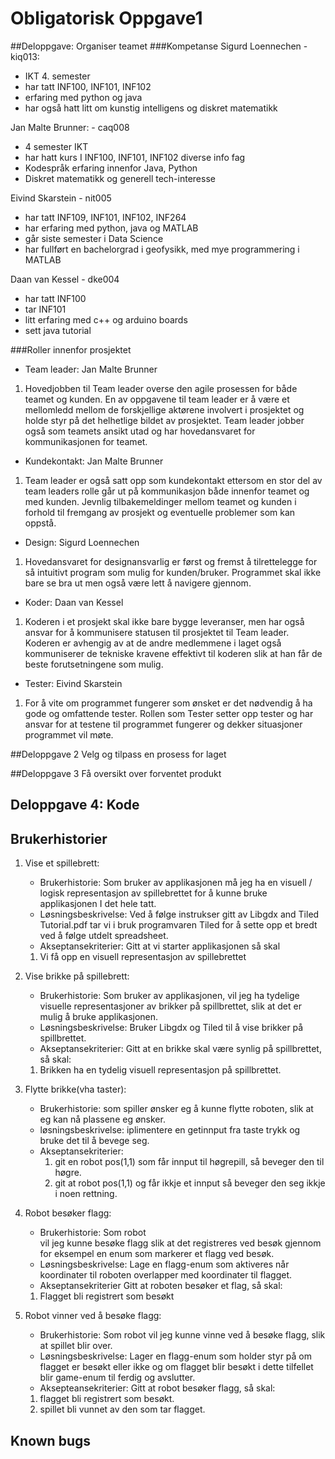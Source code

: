 # Obligatorisk Oppgave1

##Deloppgave: Organiser teamet
###Kompetanse 
Sigurd Loennechen - kiq013:
- IKT 4. semester
- har tatt INF100, INF101, INF102
- erfaring med python og java
- har også hatt litt om kunstig intelligens og diskret matematikk

Jan Malte Brunner: - caq008
- 4 semester IKT
- har hatt kurs I INF100, INF101, INF102 diverse info fag
- Kodespråk erfaring innenfor Java, Python
- Diskret matematikk og generell tech-interesse

Eivind Skarstein - nit005
- har tatt INF109, INF101, INF102, INF264
- har erfaring med python, java og MATLAB
- går siste semester i Data Science
- har fullført en bachelorgrad i geofysikk, med mye programmering i MATLAB

Daan van Kessel - dke004
- har tatt INF100
- tar INF101
- litt erfaring med c++ og arduino boards
- sett java tutorial
  
###Roller innenfor prosjektet
- Team leader: Jan Malte Brunner
1. Hovedjobben til Team leader overse den agile prosessen for både
   teamet og kunden. En av oppgavene til team leader er å være et mellomledd
   mellom de forskjellige aktørene involvert i prosjektet og holde styr på
   det helhetlige bildet av prosjektet. Team leader jobber også som teamets
   ansikt utad og har hovedansvaret for kommunikasjonen for teamet.

- Kundekontakt: Jan Malte Brunner
1. Team leader er også satt opp som kundekontakt ettersom en stor del av 
   team leaders rolle går ut på kommunikasjon både innenfor teamet og med kunden.
   Jevnlig tilbakemeldinger mellom teamet og kunden i forhold til fremgang av prosjekt
   og eventuelle problemer som kan oppstå.
   
- Design: Sigurd Loennechen
1. Hovedansvaret for designansvarlig er først og fremst å tilrettelegge for
   så intuitivt program som mulig for kunden/bruker. Programmet skal ikke bare se bra
   ut men også være lett å navigere gjennom.
   
- Koder: Daan van Kessel
1. Koderen i et prosjekt skal ikke bare bygge leveranser, men har også ansvar for å kommunisere
   statusen til prosjektet til Team leader. Koderen er avhengig av at de andre medlemmene
   i laget også kommuniserer de tekniske kravene effektivt til koderen slik at han får de 
   beste forutsetningene som mulig. 
   
- Tester: Eivind Skarstein
1. For å vite om programmet fungerer som ønsket er det nødvendig å ha gode og 
   omfattende tester. Rollen som Tester setter opp tester og har ansvar for at 
   testene til programmet fungerer og dekker situasjoner programmet vil møte.




##Deloppgave 2 Velg og tilpass en prosess for laget

##Deloppgave 3 Få oversikt over forventet produkt 

## Deloppgave 4: Kode 



## Brukerhistorier
1. Vise et spillebrett:
   - Brukerhistorie:
     Som bruker av applikasjonen må jeg ha en visuell / logisk representasjon av spillebrettet for å kunne bruke applikasjonen I det hele tatt.
   - Løsningsbeskrivelse:
     Ved å følge instrukser gitt av Libgdx and Tiled Tutorial.pdf tar vi i bruk programvaren Tiled for å sette opp et bredt ved å følge utdelt spreadsheet.
   - Akseptansekriterier:
     Gitt at vi starter applikasjonen så skal
   1. Vi få opp en visuell representasjon av spillebrettet
   
2. Vise brikke på spillebrett:
   - Brukerhistorie:
   Som bruker av applikasjonen, vil jeg ha tydelige visuelle representasjoner av brikker på spillbrettet, slik at det er mulig å bruke applikasjonen.
   - Løsningsbeskrivelse:
   Bruker Libgdx og Tiled til å vise brikker på spillbrettet.
   - Akseptansekriterier:
   Gitt at en brikke skal være synlig på spillbrettet, så skal:
   1. Brikken ha en tydelig visuell representasjon på spillbrettet.
 
3. Flytte brikke(vha taster):
   - Brukerhistorie: som spiller ønsker eg å kunne flytte roboten, 
     slik at eg kan nå plassene eg ønsker.
   - løsningsbeskrivelse: iplimentere en getinnput fra taste trykk og 
     bruke det til å bevege seg.
   - Akseptansekriterier:
      1. git en robot pos(1,1) som får innput til høgrepill, så beveger den til høgre.
      2. git at robot pos(1,1) og får ikkje et innput 
         så beveger den seg ikkje i noen rettning.
   
4. Robot besøker flagg:
   - Brukerhistorie: 
   Som robot   
   vil jeg kunne besøke flagg
   slik at det registreres ved besøk gjennom for eksempel
   en enum som markerer et flagg ved besøk.
   - Løsningsbeskrivelse:
   Lage en flagg-enum som aktiveres når koordinater 
   til roboten overlapper med koordinater til flagget.
   - Akseptansekriterier
   Gitt at roboten besøker et flag, 
   så skal: 
   1. Flagget bli registrert som besøkt 

5. Robot vinner ved å besøke flagg:
   - Brukerhistorie:
   Som robot 
   vil jeg kunne vinne ved å besøke flagg, 
   slik at spillet blir over.
   - Løsningsbeskrivelse:
   Lager en flagg-enum som holder styr på om flagget er besøkt eller ikke
   og om flagget blir besøkt i dette tilfellet blir game-enum til ferdig og avslutter.
   - Aksepteansekriterier:
   Gitt at robot besøker flagg, 
   så skal:
    1. flagget bli registrert som besøkt.
    2. spillet bli vunnet av den som tar flagget.
   
## Known bugs
